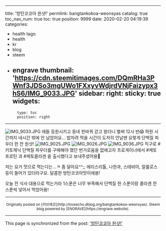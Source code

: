 
---
title: '방탄코코아 원샷!'
permlink: bangtankokoa-weonsyas
catalog: true
toc_nav_num: true
toc: true
position: 9999
date: 2020-02-20 04:19:39
categories:
- health
tags:
- health
- kr
- blog
- steem
- engrave
thumbnail: 'https://cdn.steemitimages.com/DQmRHa3PWnf3JDSo3mgUWo1FXxyvWdjrdVNjFaizypx3hS6/IMG_9033.JPG'
sidebar:
    right:
        sticky: true
widgets:
    -
        type: toc
        position: right
---



![IMG_9033.JPG](https://cdn.steemitimages.com/DQmRHa3PWnf3JDSo3mgUWo1FXxyvWdjrdVNjFaizypx3hS6/IMG_9033.JPG)
</b>
애들 등원시키고 동네 한바퀴 걷고 왔더니 벌써 12시 반😱
하원 시간까지 네시간 밖에 안 남았어요... 밥차려 먹을 시간이 도저히 안날땐 요렇게 단백질 파우더 한 잔 원샷!
</b>
![IMG_9025.JPG](https://cdn.steemitimages.com/DQmNsfxXLeBhUYDMRTJjBGpY5RigYUeyBa1iEp46bN5KoMu/IMG_9025.JPG)
</b>
![IMG_9026.JPG](https://cdn.steemitimages.com/DQmZsJ36kUgGZwWT8Sz82gAk47sy8zHGVPiT5JviosEU5M8/IMG_9026.JPG)
</b>
![IMG_9036.JPG](https://cdn.steemitimages.com/DQmVVpFdvT18yWkcxovAQGSHkrEz5d5JiHrt8JnxBTAXJmq/IMG_9036.JPG)
</b>
직구로 #키토제닉 단백질 파우더를 구매해야 했던 번거로움을 없애고자 프로게이너에서 #케토프로틴 과 #케토콜라겐 을 출시했다고 보내주셨어용🎁

저는 요거 맛으로 먹는다는...ㅋ 좀 달아요^^;; 에리스리톨, 나한과, 스테비아, 알룰로스 등이 들어가 있더라구요. 달콤한 방탄코코아맛이에용!

오늘 전 식사 대용으로 먹는거라 1스푼은 너무 부족해서 단백질 한 스푼이랑 콜라겐 한 스푼씩 넣어서 먹었어용!


***
<center><sup>Originally posted on [러브에코](http://loveecho.dblog.org/bangtankokoa-weonsyas). Steem blog powered by [ENGRAVE](https://engrave.website).</sup></center>

- - -

This page is synchronized from the post: ['방탄코코아 원샷!'](https://steemit.com/@loveecho/bangtankokoa-weonsyas)
